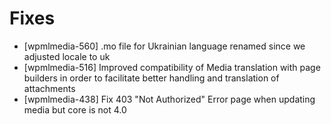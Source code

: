 # Fixes
* [wpmlmedia-560] .mo file for Ukrainian language renamed since we adjusted locale to uk
* [wpmlmedia-516] Improved compatibility of Media translation with page builders in order to facilitate better handling and translation of attachments
* [wpmlmedia-438] Fix 403 "Not Authorized" Error page when updating media but core is not 4.0